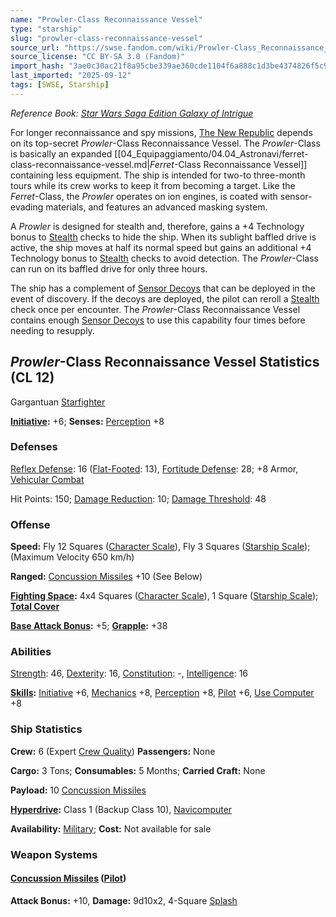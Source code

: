 ```yaml
---
name: "Prowler-Class Reconnaissance Vessel"
type: "starship"
slug: "prowler-class-reconnaissance-vessel"
source_url: "https://swse.fandom.com/wiki/Prowler-Class_Reconnaissance_Vessel"
source_license: "CC BY-SA 3.0 (Fandom)"
import_hash: "3ae0c30ac21f8a95cbe339ae360cde1104f6a888c1d3be4374826f5c97f27778"
last_imported: "2025-09-12"
tags: [SWSE, Starship]
---
```

*Reference Book: [Star Wars Saga Edition Galaxy of Intrigue](https://swse.fandom.com/wiki/Star_Wars_Saga_Edition_Galaxy_of_Intrigue)*

For longer reconnaissance and spy missions, [The New Republic](https://swse.fandom.com/wiki/The_New_Republic) depends on its top-secret *Prowler*-Class Reconnaissance Vessel. The *Prowler*-Class is basically an expanded [[04_Equipaggiamento/04.04_Astronavi/ferret-class-reconnaissance-vessel.md|*Ferret*-Class Reconnaissance Vessel]] containing less equipment. The ship is intended for two-to three-month tours while its crew works to keep it from becoming a target. Like the *Ferret*-Class, the *Prowler* operates on ion engines, is coated with sensor-evading materials, and features an advanced masking system.

A *Prowler* is designed for stealth and, therefore, gains a +4 Technology bonus to [Stealth](https://swse.fandom.com/wiki/Stealth) checks to hide the ship. When its sublight baffled drive is active, the ship moves at half its normal speed but gains an additional +4 Technology bonus to [Stealth](https://swse.fandom.com/wiki/Stealth) checks to avoid detection. The *Prowler*-Class can run on its baffled drive for only three hours.

The ship has a complement of [Sensor Decoys](https://swse.fandom.com/wiki/Sensor_Decoys) that can be deployed in the event of discovery. If the decoys are deployed, the pilot can reroll a [Stealth](https://swse.fandom.com/wiki/Stealth) check once per encounter. The *Prowler*-Class Reconnaissance Vessel contains enough [Sensor Decoys](https://swse.fandom.com/wiki/Sensor_Decoys) to use this capability four times before needing to resupply.

## *Prowler*-Class Reconnaissance Vessel Statistics (CL 12)
Gargantuan [Starfighter](https://swse.fandom.com/wiki/Starfighter)

**[Initiative](https://swse.fandom.com/wiki/Initiative):** +6; **Senses:** [Perception](https://swse.fandom.com/wiki/Perception) +8
### Defenses
[Reflex Defense](https://swse.fandom.com/wiki/Reflex_Defense_(Vehicles)): 16 ([Flat-Footed](https://swse.fandom.com/wiki/Flat-Footed): 13), [Fortitude Defense](https://swse.fandom.com/wiki/Fortitude_Defense_(Vehicles)): 28; +8 Armor, [Vehicular Combat](https://swse.fandom.com/wiki/Vehicular_Combat)

Hit Points: 150; [Damage Reduction](https://swse.fandom.com/wiki/Damage_Reduction): 10; [Damage Threshold](https://swse.fandom.com/wiki/Damage_Threshold_(Vehicles)): 48
### Offense
**Speed:** Fly 12 Squares ([Character Scale](https://swse.fandom.com/wiki/Character_Scale)), Fly 3 Squares ([Starship Scale](https://swse.fandom.com/wiki/Starship_Scale)); (Maximum Velocity 650 km/h)

**Ranged:** [Concussion Missiles](https://swse.fandom.com/wiki/Concussion_Missiles) +10 (See Below)

**[Fighting Space](https://swse.fandom.com/wiki/Fighting_Space):** 4x4 Squares ([Character Scale](https://swse.fandom.com/wiki/Character_Scale)), 1 Square ([Starship Scale](https://swse.fandom.com/wiki/Starship_Scale)); **[Total Cover](https://swse.fandom.com/wiki/Total_Cover)**

**[Base Attack Bonus](https://swse.fandom.com/wiki/Base_Attack_Bonus):** +5; **[Grapple](https://swse.fandom.com/wiki/Grapple):** +38
### Abilities
[Strength](https://swse.fandom.com/wiki/Strength): 46, [Dexterity](https://swse.fandom.com/wiki/Dexterity): 16, [Constitution](https://swse.fandom.com/wiki/Constitution): -, [Intelligence](https://swse.fandom.com/wiki/Intelligence): 16

**[Skills](https://swse.fandom.com/wiki/Skills):** [Initiative](https://swse.fandom.com/wiki/Initiative) +6, [Mechanics](https://swse.fandom.com/wiki/Mechanics) +8, [Perception](https://swse.fandom.com/wiki/Perception) +8, [Pilot](https://swse.fandom.com/wiki/Pilot) +6, [Use Computer](https://swse.fandom.com/wiki/Use_Computer) +8
### Ship Statistics
**Crew:** 6 (Expert [Crew Quality](https://swse.fandom.com/wiki/Crew_Quality)) **Passengers:** None

**Cargo:** 3 Tons; **Consumables:** 5 Months; **Carried Craft:** None

**Payload:** 10 [Concussion Missiles](https://swse.fandom.com/wiki/Concussion_Missiles)

**[Hyperdrive](https://swse.fandom.com/wiki/Hyperdrive):** Class 1 (Backup Class 10), [Navicomputer](https://swse.fandom.com/wiki/Navicomputer)

**Availability:** [Military](https://swse.fandom.com/wiki/Military); **Cost:** Not available for sale
### Weapon Systems
#### **[Concussion Missiles](https://swse.fandom.com/wiki/Concussion_Missiles) ([Pilot](https://swse.fandom.com/wiki/Pilot_(Vehicle_Combat)))**
**Attack Bonus:** +10, **Damage:** 9d10x2, 4-Square [Splash](https://swse.fandom.com/wiki/Splash)